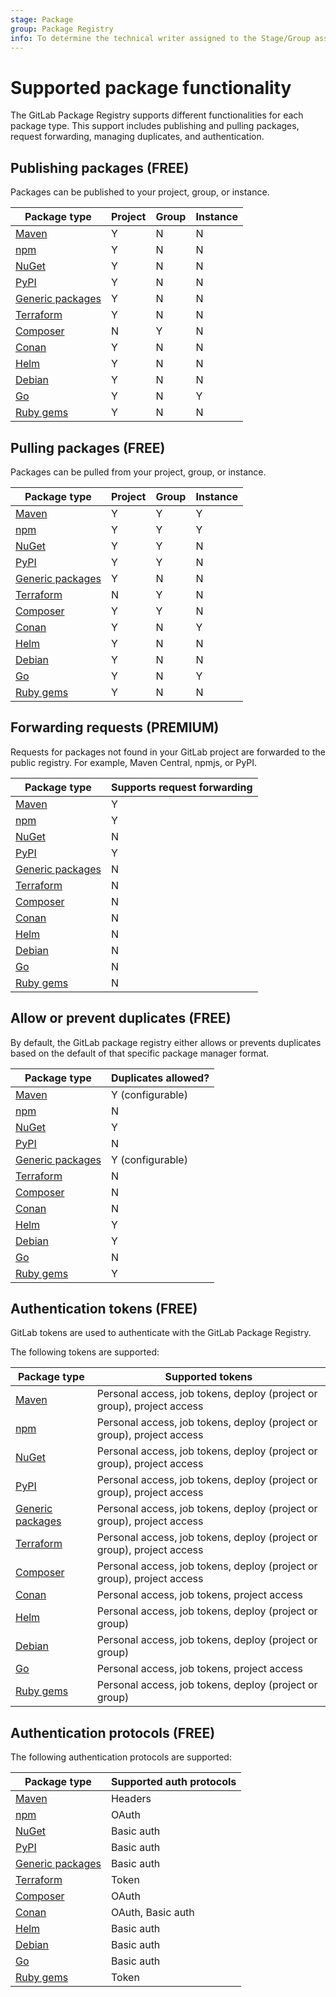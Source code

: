 ```yaml
---
stage: Package
group: Package Registry
info: To determine the technical writer assigned to the Stage/Group associated with this page, see https://about.gitlab.com/handbook/product/ux/technical-writing/#assignments
---
```


# Supported package functionality

The GitLab Package Registry supports different functionalities for each package type. This support includes publishing
and pulling packages, request forwarding, managing duplicates, and authentication.

## Publishing packages **(FREE)**

Packages can be published to your project, group, or instance.

| Package type                                        | Project | Group | Instance |
|-----------------------------------------------------|---------|-------|----------|
| [Maven](../maven_repository/index.md)               | Y       | N     | N        |
| [npm](../npm_registry/index.md)                     | Y       | N     | N        |
| [NuGet](../nuget_repository/index.md)               | Y       | N     | N        |
| [PyPI](../pypi_repository/index.md)                 | Y       | N     | N        |
| [Generic packages](../generic_packages/index.md)    | Y       | N     | N        |
| [Terraform](../terraform_module_registry/index.md)  | Y       | N     | N        |
| [Composer](../composer_repository/index.md)         | N       | Y     | N        |
| [Conan](../conan_repository/index.md)               | Y       | N     | N        |
| [Helm](../helm_repository/index.md)                 | Y       | N     | N        |
| [Debian](../debian_repository/index.md)             | Y       | N     | N        |
| [Go](../go_proxy/index.md)                          | Y       | N     | Y        |
| [Ruby gems](../rubygems_registry/index.md)          | Y       | N     | N        |

## Pulling packages **(FREE)**

Packages can be pulled from your project, group, or instance.

| Package type                                        | Project | Group | Instance |
|-----------------------------------------------------|---------|-------|----------|
| [Maven](../maven_repository/index.md)               | Y       | Y     | Y        |
| [npm](../npm_registry/index.md)                     | Y       | Y     | Y        |
| [NuGet](../nuget_repository/index.md)               | Y       | Y     | N        |
| [PyPI](../pypi_repository/index.md)                 | Y       | Y     | N        |
| [Generic packages](../generic_packages/index.md)    | Y       | N     | N        |
| [Terraform](../terraform_module_registry/index.md)  | N       | Y     | N        |
| [Composer](../composer_repository/index.md)         | Y       | Y     | N        |
| [Conan](../conan_repository/index.md)               | Y       | N     | Y        |
| [Helm](../helm_repository/index.md)                 | Y       | N     | N        |
| [Debian](../debian_repository/index.md)             | Y       | N     | N        |
| [Go](../go_proxy/index.md)                          | Y       | N     | Y        |
| [Ruby gems](../rubygems_registry/index.md)          | Y       | N     | N        |

## Forwarding requests **(PREMIUM)**

Requests for packages not found in your GitLab project are forwarded to the public registry. For example, Maven Central, npmjs, or PyPI.

| Package type                                        | Supports request forwarding |
|-----------------------------------------------------|-----------------------------|
| [Maven](../maven_repository/index.md)               | Y                           |
| [npm](../npm_registry/index.md)                     | Y                           |
| [NuGet](../nuget_repository/index.md)               | N                           |
| [PyPI](../pypi_repository/index.md)                 | Y                           |
| [Generic packages](../generic_packages/index.md)    | N                           |
| [Terraform](../terraform_module_registry/index.md)  | N                           |
| [Composer](../composer_repository/index.md)         | N                           |
| [Conan](../conan_repository/index.md)               | N                           |
| [Helm](../helm_repository/index.md)                 | N                           |
| [Debian](../debian_repository/index.md)             | N                           |
| [Go](../go_proxy/index.md)                          | N                           |
| [Ruby gems](../rubygems_registry/index.md)          | N                           |

## Allow or prevent duplicates **(FREE)**

By default, the GitLab package registry either allows or prevents duplicates based on the default of that specific package manager format.

| Package type                                        | Duplicates allowed? |
|-----------------------------------------------------|---------------------|
| [Maven](../maven_repository/index.md)               | Y (configurable)    |
| [npm](../npm_registry/index.md)                     | N                   |
| [NuGet](../nuget_repository/index.md)               | Y                   |
| [PyPI](../pypi_repository/index.md)                 | N                   |
| [Generic packages](../generic_packages/index.md)    | Y (configurable)    |
| [Terraform](../terraform_module_registry/index.md)  | N                   |
| [Composer](../composer_repository/index.md)         | N                   |
| [Conan](../conan_repository/index.md)               | N                   |
| [Helm](../helm_repository/index.md)                 | Y                   |
| [Debian](../debian_repository/index.md)             | Y                   |
| [Go](../go_proxy/index.md)                          | N                   |
| [Ruby gems](../rubygems_registry/index.md)          | Y                   |

## Authentication tokens **(FREE)**

GitLab tokens are used to authenticate with the GitLab Package Registry.

The following tokens are supported:

| Package type                                        | Supported tokens                                                       |
|-----------------------------------------------------|------------------------------------------------------------------------|
| [Maven](../maven_repository/index.md)               | Personal access, job tokens, deploy (project or group), project access |
| [npm](../npm_registry/index.md)                     | Personal access, job tokens, deploy (project or group), project access |
| [NuGet](../nuget_repository/index.md)               | Personal access, job tokens, deploy (project or group), project access |
| [PyPI](../pypi_repository/index.md)                 | Personal access, job tokens, deploy (project or group), project access |
| [Generic packages](../generic_packages/index.md)    | Personal access, job tokens, deploy (project or group), project access |
| [Terraform](../terraform_module_registry/index.md)  | Personal access, job tokens, deploy (project or group), project access |
| [Composer](../composer_repository/index.md)         | Personal access, job tokens, deploy (project or group), project access |
| [Conan](../conan_repository/index.md)               | Personal access, job tokens, project access                            |
| [Helm](../helm_repository/index.md)                 | Personal access, job tokens, deploy (project or group)                 |
| [Debian](../debian_repository/index.md)             | Personal access, job tokens, deploy (project or group)                 |
| [Go](../go_proxy/index.md)                          | Personal access, job tokens, project access                            |
| [Ruby gems](../rubygems_registry/index.md)          | Personal access, job tokens, deploy (project or group)                 |

## Authentication protocols **(FREE)**

The following authentication protocols are supported:

| Package type                                        | Supported auth protocols |
|-----------------------------------------------------|--------------------------|
| [Maven](../maven_repository/index.md)               | Headers                  |
| [npm](../npm_registry/index.md)                     | OAuth                    |
| [NuGet](../nuget_repository/index.md)               | Basic auth               |
| [PyPI](../pypi_repository/index.md)                 | Basic auth               |
| [Generic packages](../generic_packages/index.md)    | Basic auth               |
| [Terraform](../terraform_module_registry/index.md)  | Token                    |
| [Composer](../composer_repository/index.md)         | OAuth                    |
| [Conan](../conan_repository/index.md)               | OAuth, Basic auth        |
| [Helm](../helm_repository/index.md)                 | Basic auth               |
| [Debian](../debian_repository/index.md)             | Basic auth               |
| [Go](../go_proxy/index.md)                          | Basic auth               |
| [Ruby gems](../rubygems_registry/index.md)          | Token                    |
